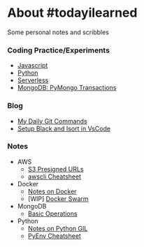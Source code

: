 # About #todayilearned

Some personal notes and scribbles

### Coding Practice/Experiments
- [Javascript](https://github.com/cereblanco/todayilearned/tree/master/javascript)
- [Python](https://github.com/cereblanco/todayilearned/tree/master/python)
- [Serverless](https://github.com/cereblanco/lambda-experiments)
- [MongoDB: PyMongo Transactions](https://github.com/cereblanco/pymongo-transactions)

### Blog
- [My Daily Git Commands](https://medium.com/@cereblanco/daily-git-commands-310966e73bef)
- [Setup Black and Isort in VsCode](https://cereblanco.medium.com/setup-black-and-isort-in-vscode-514804590bf9)

### Notes
- AWS
	- [S3 Presigned URLs](https://github.com/cereblanco/todayilearned/blob/master/notes/aws/aws-s3.md)
    - [awscli Cheatsheet](https://gist.github.com/cereblanco/5d1dc6687d426d644c02141d0de90ef0)
- Docker
	- [Notes on Docker](https://github.com/cereblanco/todayilearned/blob/master/notes/docker/docker.md)
	- [WIP] [Docker Swarm](https://github.com/cereblanco/todayilearned/blob/master/notes/docker/docker-swarm.md)
- MongoDB
	- [Basic Operations](https://github.com/cereblanco/todayilearned/blob/master/notes/mongodb/mongo-shell.md)
- Python
	- [Notes on Python GIL ](https://github.com/cereblanco/todayilearned/blob/master/notes/python/the-gil.md)
	- [PyEnv Cheatsheet](https://gist.github.com/cereblanco/d9b19e55d7b63e5be1d43732e9d2f942)
